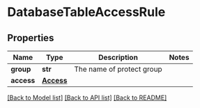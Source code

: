 # DatabaseTableAccessRule

## Properties
Name | Type | Description | Notes
------------ | ------------- | ------------- | -------------
**group** | **str** | The name of protect group | 
**access** | [**Access**](Access.md) |  | 

[[Back to Model list]](../README.md#documentation-for-models) [[Back to API list]](../README.md#documentation-for-api-endpoints) [[Back to README]](../README.md)

